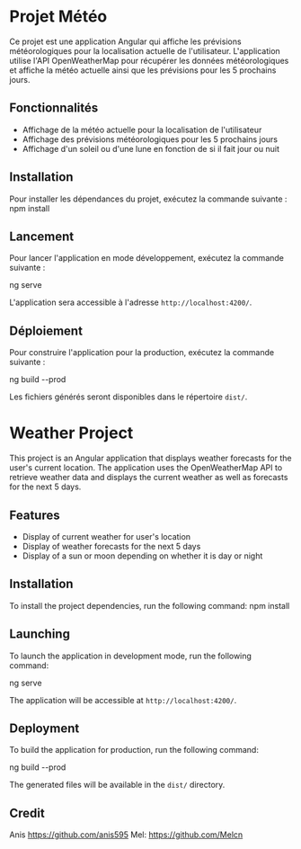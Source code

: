 # Projet Météo

Ce projet est une application Angular qui affiche les prévisions météorologiques pour la localisation actuelle de l'utilisateur. L'application utilise l'API OpenWeatherMap pour récupérer les données météorologiques et affiche la météo actuelle ainsi que les prévisions pour les 5 prochains jours.

## Fonctionnalités

- Affichage de la météo actuelle pour la localisation de l'utilisateur
- Affichage des prévisions météorologiques pour les 5 prochains jours
- Affichage d'un soleil ou d'une lune en fonction de si il fait jour ou nuit

## Installation

Pour installer les dépendances du projet, exécutez la commande suivante :
npm install


## Lancement

Pour lancer l'application en mode développement, exécutez la commande suivante :

ng serve

L'application sera accessible à l'adresse `http://localhost:4200/`.

## Déploiement

Pour construire l'application pour la production, exécutez la commande suivante :

ng build --prod

Les fichiers générés seront disponibles dans le répertoire `dist/`.

###
###

# Weather Project

This project is an Angular application that displays weather forecasts for the user's current location. The application uses the OpenWeatherMap API to retrieve weather data and displays the current weather as well as forecasts for the next 5 days.

## Features

- Display of current weather for user's location
- Display of weather forecasts for the next 5 days
- Display of a sun or moon depending on whether it is day or night

## Installation

To install the project dependencies, run the following command:
npm install


## Launching

To launch the application in development mode, run the following command:

ng serve

The application will be accessible at `http://localhost:4200/`.

## Deployment

To build the application for production, run the following command:

ng build --prod

The generated files will be available in the `dist/` directory.



## Credit

Anis https://github.com/anis595
Mel: https://github.com/Melcn